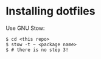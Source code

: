 # Installing dotfiles

Use GNU Stow:

```
$ cd <this repo>
$ stow -t ~ <package name>
$ # there is no step 3!
```

